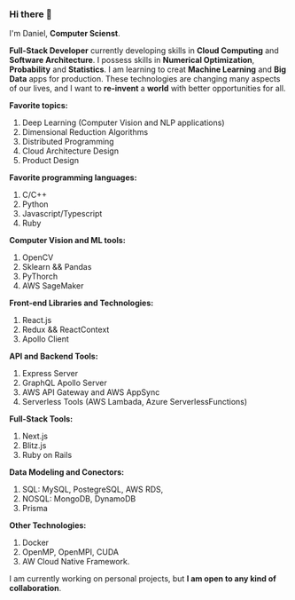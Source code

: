 ### Hi there 👋

I'm Daniel, **Computer Scienst**.

**Full-Stack Developer** currently developing skills in **Cloud Computing** and **Software Architecture**. I possess skills in **Numerical Optimization**, **Probability** and **Statistics**. I am learning to creat **Machine Learning** and **Big Data** apps for production. These technologies are changing many aspects of our lives, and I want to  **re-invent** a **world** with better opportunities for all.

**Favorite topics:**
1. Deep Learning (Computer Vision and NLP applications)
2. Dimensional Reduction Algorithms
4. Distributed Programming
5. Cloud Architecture Design
6. Product Design

**Favorite programming languages:**
1. C/C++
2. Python
4. Javascript/Typescript
5. Ruby

**Computer Vision and ML tools:**
1. OpenCV
2. Sklearn && Pandas
3. PyThorch
4. AWS SageMaker

**Front-end Libraries and Technologies:**
1. React.js
2. Redux && ReactContext
3. Apollo Client

**API and Backend Tools:**
1. Express Server
2. GraphQL Apollo Server
3. AWS API Gateway and AWS AppSync
4. Serverless Tools (AWS Lambada, Azure ServerlessFunctions)

**Full-Stack Tools:**
1. Next.js
2. Blitz.js
3. Ruby on Rails

**Data Modeling and Conectors:**
1. SQL: MySQL, PostegreSQL, AWS RDS,
2. NOSQL: MongoDB, DynamoDB
3. Prisma

**Other Technologies:**
1. Docker
2. OpenMP, OpenMPI, CUDA
3. AW Cloud Native Framework.

I am currently working on personal projects, but **I am open to any kind of collaboration**.
